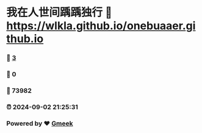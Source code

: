 # 我在人世间踽踽独行 :link: https://wlkla.github.io/onebuaaer.github.io 
### :page_facing_up: [3](https://wlkla.github.io/onebuaaer.github.io/tag.html) 
### :speech_balloon: 0 
### :hibiscus: 73982 
### :alarm_clock: 2024-09-02 21:25:31 
### Powered by :heart: [Gmeek](https://github.com/Meekdai/Gmeek)
